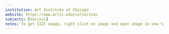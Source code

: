```yaml
---
institution: Art Institute of Chicago
website: https://www.artic.edu/collection
subjects: [Various]
notes: To get IIIF image, right click on image and open image in new tab. Turn into info.json format of IIIF image with API standards.
---
```

